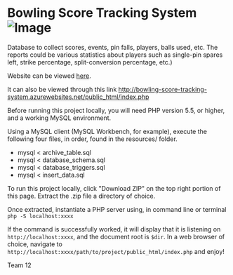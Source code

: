 # Bowling Score Tracking System ![Image](https://travis-ci.com/robert-vo/Bowling-Score-Tracking-System.svg?token=MDyyKNy4sp8cUiysL5c6&branch=master)

Database to collect scores, events, pin falls, players, balls used, etc. The reports could be various statistics about players such as single-pin spares left, strike percentage, split-conversion percentage, etc.)

Website can be viewed [here](http://bowling-score-tracking-system.azurewebsites.net/public_html/index.php).

It can also be viewed through this link http://bowling-score-tracking-system.azurewebsites.net/public_html/index.php

Before running this project locally, you will need PHP version 5.5, or higher, and a working MySQL environment. 

Using a MySQL client (MySQL Workbench, for example), execute the following four files, in order, found in the resources/ folder.
* mysql < archive_table.sql
* mysql < database_schema.sql
* mysql < database_triggers.sql
* mysql < insert_data.sql


To run this project locally, click "Download ZIP" on the top right portion of this page. Extract the .zip file a directory of choice. 

Once extracted, instantiate a PHP server using, in command line or terminal
` php -S localhost:xxxx `

If the command is successfully worked, it will display that it is listening on `http://localhost:xxxx`, and the document root is `$dir`. In a web browser of choice, navigate to `http://localhost:xxxx/path/to/project/public_html/index.php` and enjoy!

Team 12